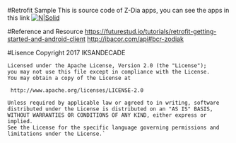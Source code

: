 #Retrofit Sample
This is source code of Z-Dia apps, you can see the apps in this link
[![N|Solid](https://play.google.com/intl/en_us/badges/images/generic/en_badge_web_generic.png)](https://play.google.com/store/apps/details?id=example.iksandecade.retrofitsample)

#Reference and Resource
https://futurestud.io/tutorials/retrofit-getting-started-and-android-client
http://ibacor.com/api#bcr-zodiak

#Lisence
Copyright 2017 IKSANDECADE

    Licensed under the Apache License, Version 2.0 (the "License");
    you may not use this file except in compliance with the License.
    You may obtain a copy of the License at

     http://www.apache.org/licenses/LICENSE-2.0

    Unless required by applicable law or agreed to in writing, software
    distributed under the License is distributed on an "AS IS" BASIS,
    WITHOUT WARRANTIES OR CONDITIONS OF ANY KIND, either express or implied.
    See the License for the specific language governing permissions and
    limitations under the License.`
